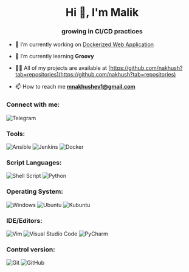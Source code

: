 <h1 align="center">Hi 👋, I'm Malik</h1>
<h3 align="center">growing in CI/CD practices</h3>

- 🔭 I’m currently working on [Dockerized Web Application](https://github.com/nakhush/dockerized-web-app)

- 🌱 I’m currently learning **Groovy**

- 👨‍💻 All of my projects are available at [https://github.com/nakhush?tab=repositories](https://github.com/nakhush?tab=repositories)

- 📫 How to reach me **mnakhushev1@gmail.com**

<h3 align="left">Connect with me:</h3>

![Telegram](https://img.shields.io/badge/Telegram-2CA5E0?style=for-the-badge&logo=telegram&logoColor=white)
<p align="left"></p>

<h3 align="left">Tools:</h3>

![Ansible](https://img.shields.io/badge/ansible-%231A1918.svg?style=for-the-badge&logo=ansible&logoColor=white)
![Jenkins](https://img.shields.io/badge/jenkins-%232C5263.svg?style=for-the-badge&logo=jenkins&logoColor=white)
![Docker](https://img.shields.io/badge/docker-%230db7ed.svg?style=for-the-badge&logo=docker&logoColor=white)

<h3 align="left">Script Languages:</h3>

![Shell Script](https://img.shields.io/badge/shell_script-%23121011.svg?style=for-the-badge&logo=gnu-bash&logoColor=white)
![Python](https://img.shields.io/badge/python-3670A0?style=for-the-badge&logo=python&logoColor=ffdd54)

<h3 align="left">Operating System:</h3>

![Windows](https://img.shields.io/badge/Windows-0078D6?style=for-the-badge&logo=windows&logoColor=white)
![Ubuntu](https://img.shields.io/badge/Ubuntu-E95420?style=for-the-badge&logo=ubuntu&logoColor=white)
![Kubuntu](https://img.shields.io/badge/-KUbuntu-%230079C1?style=for-the-badge&logo=kubuntu&logoColor=white)

<h3 align="left">IDE/Editors:</h3>

![Vim](https://img.shields.io/badge/VIM-%2311AB00.svg?style=for-the-badge&logo=vim&logoColor=white)
![Visual Studio Code](https://img.shields.io/badge/Visual%20Studio%20Code-0078d7.svg?style=for-the-badge&logo=visual-studio-code&logoColor=white)
![PyCharm](https://img.shields.io/badge/pycharm-143?style=for-the-badge&logo=pycharm&logoColor=black&color=black&labelColor=green)

<h3 align="left">Control version:</h3>

![Git](https://img.shields.io/badge/git-%23F05033.svg?style=for-the-badge&logo=git&logoColor=white)
![GitHub](https://img.shields.io/badge/github-%23121011.svg?style=for-the-badge&logo=github&logoColor=white)
